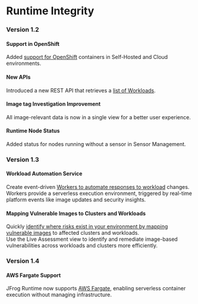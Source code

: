 # Runtime Integrity

### Version 1.2

#### Support in OpenShift

Added [support for OpenShift](../supported-technologies/) containers in Self-Hosted and Cloud environments.

#### New APIs

Introduced a new REST API that retrieves a [list of Workloads](../apis/list-workloads.md).

#### Image tag Investigation Improvement​​

All image-relevant data is now in a single view for a better user experience.

#### Runtime Node Status​​

Added status for nodes running without a sensor in ​Sensor Management​​.

### Version 1.3

#### Workload Automation Service

Create event-driven [Workers to automate responses to workload](../configure-runtime/workload-automation-service.md) changes.\
Workers provide a serverless execution environment, triggered by real-time platform events like image updates and security insights.

#### Mapping Vulnerable Images to Clusters and Workloads

Quickly [identify where risks exist in your environment by mapping vulnerable images](../how-tos/inspecting-live-software-components.md#identifying-risk-locations-in-runtime-by-mapping-vulnerable-images-to-clusters-and-workloads) to affected clusters and workloads.\
Use the Live Assessment view to identify and remediate image-based vulnerabilities across workloads and clusters more efficiently.

### Version 1.4

#### AWS Fargate Support&#x20;

JFrog Runtime now supports [AWS Fargate](../configure-runtime/ecs-task-scanning-fargate-launch-type-supported.md), enabling serverless container execution without managing infrastructure.

